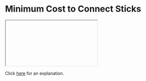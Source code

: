 # Minimum Cost to Connect Sticks 

<iframe></iframe>

Click [here](Explanation.md) for an explanation.

